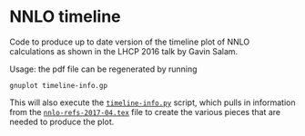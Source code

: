 # NNLO timeline

Code to produce up to date version of the timeline plot of NNLO
calculations as shown in the LHCP 2016 talk by Gavin Salam.

Usage: the pdf file can be regenerated by running 

    gnuplot timeline-info.gp

This will also execute the [`timeline-info.py`](timeline-info.py)
script, which pulls in information from the
[`nnlo-refs-2017-04.tex`](nnlo-refs-2017-04.tex) file to create the
various pieces that are needed to produce the plot.
